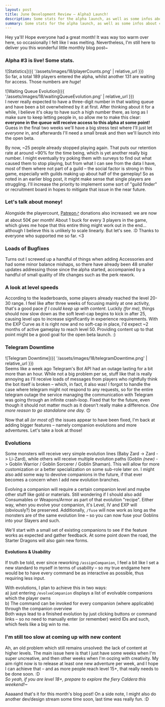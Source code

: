 ```yaml
---
layout: post
title: June Development Review – Alpha3 Launch!
description: Some stats for the alpha launch, as well as some infos about companion evolutions.
summary: Some stats for the alpha launch, as well as some infos about companion evolutions.
---
```


Hey ya'll! Hope everyone had a great month!
It was way too warm over here, so occasionally I felt like I was melting. Nevertheless, I'm still here to deliver you this wonderful little monthly blog post~

### Alpha #3 is live! Some stats.
![Statistics]({{ '/assets/images/18/playerCounts.png' | relative_url }})<br>
So far, a total 189 players entered the alpha, whilst another 131 are waiting for access. Those numbers are *huge*!

![Waiting Queue Evolution]({{ '/assets/images/18/waitingQueueEvolution.png' | relative_url }})<br>
I never really expected to have a three-digit number in that waiting queue and have been a bit overwhelmed by it at first. After thinking about it for a while, I believe it's okay to have such a high number there, as long as I make sure to keep letting people in, so allow me to make this clear: **everyone in the queue will receive access to this alpha at some point!** Guess in the final two weeks we'll have a big stress test where I'll just let *everyone* in, and afterwards I'll need a small break and then we'll launch into the open beta.

By now, ~25 people already stopped playing again. That puts our retention rate at around ~90% for the time being, which is yet another really big number. I might eventually try poking them with surveys to find out what caused them to stop playing, but from what I can see from the data I have, most of them where not part of a guild – the social factor is strong in this game, especially with guilds making up about half of the gameplay! So as noted in an earlier blog post, it might make sense that single players are struggling. I'll increase the priority to implement some sort of "guild finder" or recruitment board in hopes to mitigate that issue in the near future.

### Let's talk about money!
Alongside the playercount, [Patreon🡕](http://patreon.typotales.com) donations also increased: we are now at about 50€ per month! About 1 buck for every 3 players in the game, which gives me hope that this entire thing might work out in the end... although I believe this is unlikely to scale linearly. But let's see. :D Thanks to everyone who supported me so far. <3

### Loads of Bugfixes
Turns out I screwed up a handful of things when adding Accessories and had some minor balance mishaps, so there have already been 48 smaller updates addressing those since the alpha started, accompanied by a handful of small quality of life changes such as the perk rework.

### A look at level speeds
According to the leaderboards, some players already reached the level 20-30 range. I feel like after three weeks of focusing mainly at one activity, that's a good pace *if I could keep up with content*. Luckily *(for me)*, things should now slow down as the soft level-cap begins to kick in after 25, causing level ups to increase significantly in experience requirements. With the EXP Curve as it is right now and no soft-cap in place, I'd expect ~2 months of active gameplay to reach level 50. Providing content up to that point might be a good goal for the open beta launch. :)

### Telegram Downtime
![Telegram Downtime]({{ '/assets/images/18/telegramDowntime.png' | relative_url }})<br>
Seems like a week ago Telegram's Bot API had an outage lasting for a bit more than an hour. While not a big problem per se, stuff like that is really annoying as I'll receive loads of messages from players who rightfully think the bot itself is broken – which, in fact, it also was! I forgot to handle the case where telegram might not respond to any requests, so for the entire telegram outage the service managing the communication with Telegram was going through an infinite crash-loop. Fixed that for the future, even though it should not matter much as it doesn't really make a difference. *One more reason to go standalone one day.* 🙃

Now that all *(or most of)* the issues appear to have been fixed, I'm back at adding bigger features – namely companion evolutions and more adventures. Let's take a look at those!

### Evolutions
Some monsters will receive very simple evolution lines (Baby Zard -> Zard -> Li-Zard), while others will receive multiple evolution paths (Goblin *(new)* -> Goblin Warrior / Goblin Sorcerer / Goblin Shaman). This will allow for more customization or a better specialization on some sub-role later on. I might also add some way to devolve companions in the future, if that ever becomes a concern when I add new evolution branches.

Evolving a companion will require a certain companion level and maybe other stuff like gold or materials. Still wondering if I should also add Consumables or Weapons/Armor as part of that evolution "recipe". Either way, when you evolve your companion, it's Level, IV and EXP will (obviously?) be preserved. Additionally, `/fuse` will now work as long as the monsters are of the same evolution line – so you can now fuse your Goblins into your Slayers and such.

We'll start with a small set of existing companions to see if the feature works as expected and gather feedback. At some point down the road, the Starter Dragons will also gain new forms.

#### Evolutions & Usability
If truth be told, ever since reworking `/assignCompanion`, I feel a bit like I set a new standard to myself in terms of usability – so my true endgame here would be to have every command be as interactive as possible, thus requiring less input.

With evolutions, I plan to achieve this in two ways:<br>
a) just entering `/evolveCompanion` displays a list of evolvable companions which the player owns<br>
b) The command can be invoked for every companion (where applicable) through the companion overview<br>
Both ways lead to a finished evolution by just clicking buttons or command links – so no need to manually enter (or remember) weird IDs and such, which feels like a big win to me.

### I'm still too slow at coming up with new content
Ah, an old problem which still remains unsolved: the lack of content at higher levels. The main issue here is that I just have some weeks when I'm super uncreative, and then other weeks when I'm oozing with creativity. My aim right now is to release at least one new adventure per week, and I hope I can achieve that – and as more people reach level 15+, that really needs to be done soon. :D<br>
*So yeah, if you are level 18+, prepare to explore the fiery Caldera this weekend!~*

Aaaaand that's it for this month's blog post! 
On a side note, I might also do another dev/design stream some time soon, last time was really fun. :D